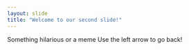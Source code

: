 ```yaml
---
layout: slide
title: "Welcome to our second slide!"
---
```

Something hilarious or a meme
Use the left arrow to go back!
